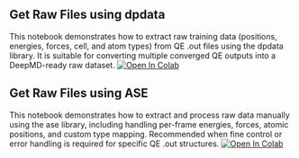 Get Raw Files using dpdata
-----------------------------
This notebook demonstrates how to extract raw training data (positions, energies, forces, cell, and atom types) from QE .out files using the dpdata library.
It is suitable for converting multiple converged QE outputs into a DeepMD-ready raw dataset.
[![Open In Colab](https://colab.research.google.com/assets/colab-badge.svg)](https://colab.research.google.com/github/Wanqi1996/Course-Pablo/blob/main/DIPC%20course%20on%20Atomistic%20Machine%20Learning/03-Lecture%203-May%2020/get_raw_files_dpdata.ipynb)


Get Raw Files using ASE
-----------------------------
This notebook demonstrates how to extract and process raw data manually using the ase library, including handling per-frame energies, forces, atomic positions, and custom type mapping.
Recommended when fine control or error handling is required for specific QE .out structures.
[![Open In Colab](https://colab.research.google.com/assets/colab-badge.svg)](https://colab.research.google.com/github/Wanqi1996/Course-Pablo/blob/main/DIPC%20course%20on%20Atomistic%20Machine%20Learning/03-Lecture%203-May%2020/get_raw_files_ase.ipynb)

